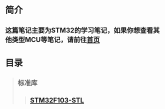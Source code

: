 # 简介

## 这篇笔记主要为STM32的学习笔记，如果你想查看其他类型MCU等笔记，请前往[首页](../README.md)


# 目录
>   ## 标准库
>>  ## [STM32F103-STL](./STM32F103/STM-STL/STL-ENV.md)